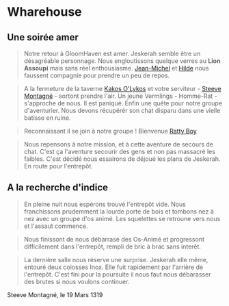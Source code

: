 # Wharehouse

## Une soirée amer

> Notre retour à GloomHaven est amer. Jeskerah semble être un désagréable personnage. Nous engloutissons quelque verres au **Lion Assoupi**
mais sans réel enthousiasme. [Jean-Michel](#) et [Hilde](#) nous faussent compagnie pour prendre un peu de repos.

> A la fermeture de la taverne [Kakos O'Lykos](#) et votre serviteur - [Steeve Montagné](#) - sortont prendre l'air.
Un jeune Vermlings - Homme-Rat - s'approche de nous. Il est paniqué. Enfin une quête pour notre groupe d'aventurier.
Nous devons récupérér son chat disparu dans une vielle batisse en ruine.

> Reconnaissant il se join à notre groupe ! Bienvenue [Ratty Boy](#)

> Nous repensons à notre mission, et à cette aventure de secours de chat. C'est ça l'aventure secourir des gens et non pas massacré
les faibles. C'est décidé nous essairons de déjoué les plans de Jeskerah. En route pour l'entrepôt.

## A la recherche d'indice

> En pleine nuit nous espérons trouvé l'entrepôt vide. Nous franchissons prudemment la lourde porte de bois et tombons nez à nez 
avec un groupe d'os animé. Les squelettes se retroune vers nous et l'assaut commence.

> Nous finissont de nous débarrasé des Os-Animé et progressont difficilement dans l'entrepôt, rempli de bric à brac sans interêt.

> La dernière salle nous réserve une surprise. Jeskerah elle même, entouré deux colosses Inox. Elle fuit rapidement par l'arrière de l'entrepôt.
C'est fini pour la poursuite il nous faut nous débarasser des brutes si nous voulons continuer.

Steeve Montagné, le 19 Mars 1319
